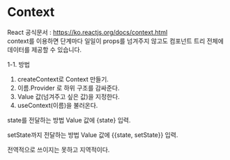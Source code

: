 # Context
  
React 공식문서 : https://ko.reactjs.org/docs/context.html  
context를 이용하면 단계마다 일일이 props를 넘겨주지 않고도 컴포넌트 트리 전체에 데이터를 제공할 수 있습니다.

1-1. 방법  
1. createContext로 Context 만들기.    
2. 이름.Provider 로 하위 구조를 감싸준다.  
3. Value 값(넘겨주고 싶은 값)을 지정한다.
4. useContext(이름)을 불러온다.

state를 전달하는 방법
Value 값에 {state} 입력.

setState까지 전달하는 방법
Value 값에 {{state, setState}} 입력.


전역적으로 쓰이지는 못하고 지역적이다.